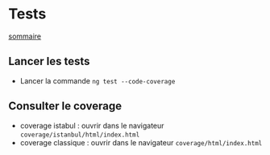 # Tests

[sommaire](index.md)

## Lancer les tests

- Lancer la commande `ng test --code-coverage`

## Consulter le coverage

- coverage istabul : ouvrir dans le navigateur `coverage/istanbul/html/index.html`
- coverage classique : ouvrir dans le navigateur `coverage/html/index.html`